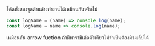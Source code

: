 โค้ดทั้งสองชุดด้านล่างทำงานได้เหมือนกันหรือไม่

```js
const logName = (name) => console.log(name);
const logName = name => console.log(name);
```
เหมือนกัน arrow fuction ถ้ามีพารามิเต้อตัวเดียวไม่จำเป็นต้องมีวงเล็บได้